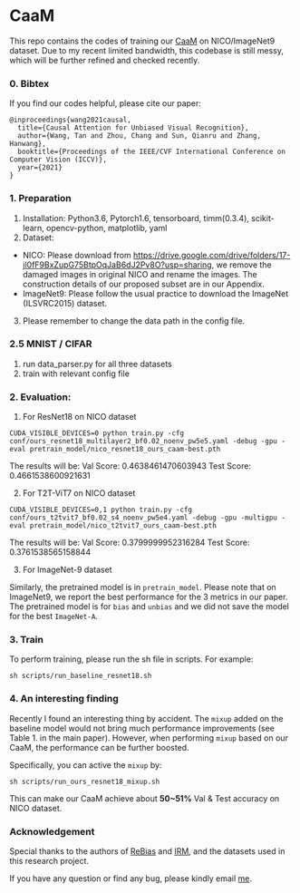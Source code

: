# CaaM

This repo contains the codes of training our [CaaM](https://arxiv.org/abs/2108.08782) on NICO/ImageNet9 dataset. Due to my recent limited bandwidth, this codebase is still messy, which will be further refined and checked recently.



### 0. Bibtex

If you find our codes helpful, please cite our paper:

```
@inproceedings{wang2021causal,
  title={Causal Attention for Unbiased Visual Recognition},
  author={Wang, Tan and Zhou, Chang and Sun, Qianru and Zhang, Hanwang},
  booktitle={Proceedings of the IEEE/CVF International Conference on Computer Vision (ICCV)},
  year={2021}
}
```



### 1. Preparation

1) Installation: Python3.6, Pytorch1.6, tensorboard, timm(0.3.4), scikit-learn, opencv-python, matplotlib, yaml
2) Dataset: 

- NICO: Please download from https://drive.google.com/drive/folders/17-jl0fF9BxZupG75BtpOqJaB6dJ2Pv8O?usp=sharing, we remove the damaged images in original NICO and rename the images. The construction details of our proposed subset are in our Appendix.
- ImageNet9: Please follow the usual practice to download the ImageNet (ILSVRC2015) dataset.

3) Please remember to change the data path in the config file.

### 2.5 MNIST / CIFAR
1) run data_parser.py for all three datasets
2) train with relevant config file

### 2. Evaluation:

1) For ResNet18 on NICO dataset

```
CUDA_VISIBLE_DEVICES=0 python train.py -cfg conf/ours_resnet18_multilayer2_bf0.02_noenv_pw5e5.yaml -debug -gpu -eval pretrain_model/nico_resnet18_ours_caam-best.pth
```

The results will be: Val Score: 0.4638461470603943  Test Score: 0.4661538600921631

2) For T2T-ViT7 on NICO dataset

```
CUDA_VISIBLE_DEVICES=0,1 python train.py -cfg conf/ours_t2tvit7_bf0.02_s4_noenv_pw5e4.yaml -debug -gpu -multigpu -eval pretrain_model/nico_t2tvit7_ours_caam-best.pth
```

The results will be: Val Score: 0.3799999952316284  Test Score: 0.3761538565158844

3) For ImageNet-9 dataset

Similarly, the pretrained model is in `pretrain_model`. Please note that on ImageNet9, we report the best performance for the 3 metrics in our paper. The pretrained model is for `bias` and `unbias` and we did not save the model for the best `ImageNet-A`. 



### 3. Train

To perform training, please run the sh file in scripts. For example:

```
sh scripts/run_baseline_resnet18.sh
```



### **4. An interesting finding**

Recently I found an interesting thing by accident. The `mixup` added on the baseline model would not bring much performance improvements (see Table 1. in the main paper). However, when performing `mixup` based on our CaaM, the performance can be further boosted.

Specifically, you can active the `mixup` by:

```
sh scripts/run_ours_resnet18_mixup.sh
```

This can make our CaaM achieve about **50~51%** Val & Test accuracy on NICO dataset.





### **Acknowledgement**

Special thanks to the authors of [ReBias](https://github.com/clovaai/rebias) and [IRM](https://github.com/facebookresearch/InvariantRiskMinimization), and the datasets used in this research project.

If you have any question or find any bug, please kindly email [me](TAN317@e.ntu.edu.sg).
